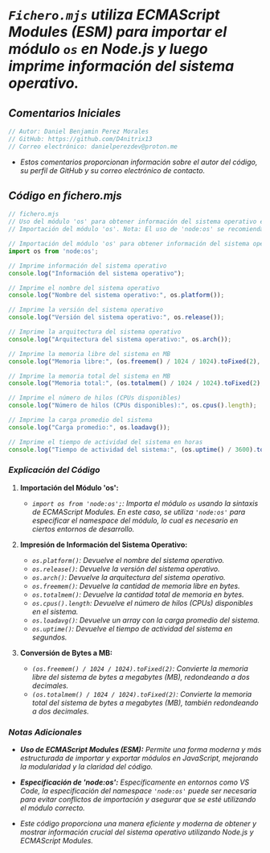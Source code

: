 <!-- Autor: Daniel Benjamin Perez Morales -->
<!-- GitHub: https://github.com/D4nitrix13 -->
<!-- GitLab: https://gitlab.com/D4nitrix13 -->
<!-- Correo electrónico: danielperezdev@proton.me -->

# ***`Fichero.mjs` utiliza ECMAScript Modules (ESM) para importar el módulo `os` en Node.js y luego imprime información del sistema operativo.***

## ***Comentarios Iniciales***

```javascript
// Autor: Daniel Benjamin Perez Morales
// GitHub: https://github.com/D4nitrix13
// Correo electrónico: danielperezdev@proton.me 
```

- *Estos comentarios proporcionan información sobre el autor del código, su perfil de GitHub y su correo electrónico de contacto.*

## ***Código en fichero.mjs***

```javascript
// fichero.mjs
// Uso del módulo 'os' para obtener información del sistema operativo en Node.js
// Importación del módulo 'os'. Nota: El uso de 'node:os' se recomienda si estás trabajando en un entorno que requiere la especificación del namespace.

// Importación del módulo 'os' para obtener información del sistema operativo
import os from 'node:os';

// Imprime información del sistema operativo
console.log("Información del sistema operativo");

// Imprime el nombre del sistema operativo
console.log("Nombre del sistema operativo:", os.platform());

// Imprime la versión del sistema operativo
console.log("Versión del sistema operativo:", os.release());

// Imprime la arquitectura del sistema operativo
console.log("Arquitectura del sistema operativo:", os.arch());

// Imprime la memoria libre del sistema en MB
console.log("Memoria libre:", (os.freemem() / 1024 / 1024).toFixed(2), "MB");

// Imprime la memoria total del sistema en MB
console.log("Memoria total:", (os.totalmem() / 1024 / 1024).toFixed(2), "MB");

// Imprime el número de hilos (CPUs disponibles)
console.log("Número de hilos (CPUs disponibles):", os.cpus().length);

// Imprime la carga promedio del sistema
console.log("Carga promedio:", os.loadavg());

// Imprime el tiempo de actividad del sistema en horas
console.log("Tiempo de actividad del sistema:", (os.uptime() / 3600).toFixed(2), "horas");
```

### ***Explicación del Código***

1. **Importación del Módulo 'os':**
   - *`import os from 'node:os';`: Importa el módulo `os` usando la sintaxis de ECMAScript Modules. En este caso, se utiliza `'node:os'` para especificar el namespace del módulo, lo cual es necesario en ciertos entornos de desarrollo.*

2. **Impresión de Información del Sistema Operativo:**
   - *`os.platform()`: Devuelve el nombre del sistema operativo.*
   - *`os.release()`: Devuelve la versión del sistema operativo.*
   - *`os.arch()`: Devuelve la arquitectura del sistema operativo.*
   - *`os.freemem()`: Devuelve la cantidad de memoria libre en bytes.*
   - *`os.totalmem()`: Devuelve la cantidad total de memoria en bytes.*
   - *`os.cpus().length`: Devuelve el número de hilos (CPUs) disponibles en el sistema.*
   - *`os.loadavg()`: Devuelve un array con la carga promedio del sistema.*
   - *`os.uptime()`: Devuelve el tiempo de actividad del sistema en segundos.*

3. **Conversión de Bytes a MB:**
   - *`(os.freemem() / 1024 / 1024).toFixed(2)`: Convierte la memoria libre del sistema de bytes a megabytes (MB), redondeando a dos decimales.*
   - *`(os.totalmem() / 1024 / 1024).toFixed(2)`: Convierte la memoria total del sistema de bytes a megabytes (MB), también redondeando a dos decimales.*

### ***Notas Adicionales***

- ***Uso de ECMAScript Modules (ESM):** Permite una forma moderna y más estructurada de importar y exportar módulos en JavaScript, mejorando la modularidad y la claridad del código.*
  
- ***Especificación de 'node:os':** Específicamente en entornos como VS Code, la especificación del namespace `'node:os'` puede ser necesaria para evitar conflictos de importación y asegurar que se esté utilizando el módulo correcto.*

- *Este código proporciona una manera eficiente y moderna de obtener y mostrar información crucial del sistema operativo utilizando Node.js y ECMAScript Modules.*
